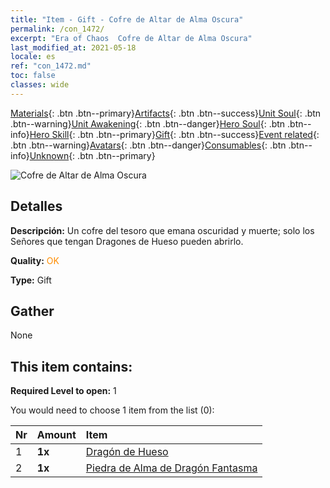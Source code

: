 ```yaml
---
title: "Item - Gift - Cofre de Altar de Alma Oscura"
permalink: /con_1472/
excerpt: "Era of Chaos  Cofre de Altar de Alma Oscura"
last_modified_at: 2021-05-18
locale: es
ref: "con_1472.md"
toc: false
classes: wide
---
```

 [Materials](/ItemsES/){: .btn .btn--primary}[Artifacts](/ItemsES/Artifacts/){: .btn .btn--success}[Unit Soul](/ItemsES/UnitSoul/){: .btn .btn--warning}[Unit Awakening](/ItemsES/UnitAwakening/){: .btn .btn--danger}[Hero Soul](/ItemsES/HeroSoul/){: .btn .btn--info}[Hero Skill](/ItemsES/HeroSkill/){: .btn .btn--primary}[Gift](/ItemsES/Gift/){: .btn .btn--success}[Event related](/ItemsES/Events/){: .btn .btn--warning}[Avatars](/ItemsES/Avatars/){: .btn .btn--danger}[Consumables](/ItemsES/Consumables/){: .btn .btn--info}[Unknown](/ItemsES/Unknown/){: .btn .btn--primary}

 ![Cofre de Altar de Alma Oscura](/images/t/i_907034.png)

## Detalles
 **Descripción:** Un cofre del tesoro que emana oscuridad y muerte; solo los Señores que tengan Dragones de Hueso pueden abrirlo.

 **Quality:** <span style="color: #FF8C00">OK</span>

 **Type:** Gift

## Gather

  None

## This item contains:

 **Required Level to open:** 1

 You would need to choose 1 item from the list (0):

  | Nr | Amount |     Item    |
  |:---|:-------|:------------|
  | 1 |  **1x** | [Dragón de Hueso](/ItemsES/unt_214/) |  | 
  | 2 |  **1x** | [Piedra de Alma de Dragón Fantasma](/ItemsES/unt_303/) |  | 
